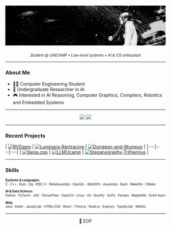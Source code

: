 ![banner](assets/banner.jpg)

<div align="center">
  <sub><i>Student @ UNICAMP • Low-level systems • AI & CG enthusiast</i></sub>
</div>

---

### About Me

- 🧑‍🎓 Computer Engineering Student
- 🔬 Undergraduate Researcher in AI
- 🎮 Interested in AI Reasoning, Computer Graphics, Compilers, Robotics and Embedded Systems

---

<div align="center">
  <img height="180em" src="https://github-stats-alpha.vercel.app/api?username=nPr0nn&cc=333333&tc=dddddd&ic=dddddd&bc=000000">
  <img height="180em" src="https://github-readme-stats.vercel.app/api/top-langs/?username=nPr0nn&hide=Jupyter%20Notebook,GDScript,VHDL,verilog,Systemverilog,CMake,Makefile,shell,css&layout=compact&langs_count=10&title_color=dddddd&text_color=dddddd&bg_color=000000&border_color=333333"/>
</div>

---

### Recent Projects

<!--
Define repo names here for easy editing (for your reference):
REPO_1=RVDasm
REPO_2=llama.cpp
REPO_3=Luminara-Raytracing
REPO_4=LLMUcamp
REPO_5=Steganography-Trithemius
REPO_6=Dungeon-and-Wumpus
-->

| [![RVDasm](https://github-readme-stats.vercel.app/api/pin/?username=nPr0nn&repo=RVDasm&theme=dark)](https://github.com/nPr0nn/RVDasm) 
| [![Luminara-Raytracing](https://github-readme-stats.vercel.app/api/pin/?username=nPr0nn&repo=Luminara-Raytracing&theme=dark)](https://github.com/nPr0nn/Luminara-Raytracing) 
| [![Dungeon-and-Wumpus](https://github-readme-stats.vercel.app/api/pin/?username=nPr0nn&repo=Dungeon-and-Wumpus&theme=dark)](https://github.com/nPr0nn/Dungeon-and-Wumpus) |
|:--:|:--:|:--:|
| [![llama.cpp](https://github-readme-stats.vercel.app/api/pin/?username=nPr0nn&repo=llama.cpp&theme=dark)](https://github.com/nPr0nn/llama.cpp) 
| [![LLMUcamp](https://github-readme-stats.vercel.app/api/pin/?username=nPr0nn&repo=LLMUcamp&theme=dark)](https://github.com/nPr0nn/LLMUcamp) 
| [![Steganography-Trithemius](https://github-readme-stats.vercel.app/api/pin/?username=nPr0nn&repo=Steganography-Trithemius&theme=dark)](https://github.com/nPr0nn/Steganography-Trithemius) |

---

### Skills

<div style="font-size:0.7em; line-height:1.3em;">
  <p><b>Systems & Languages:</b><br/>
  C · C++ · Rust · Zig · RISC-V · WebAssembly · OpenGL · WebGPU · Assembly · Bash · Makefile · CMake</p>

  <p><b>AI & Data Science:</b><br/>
  Python · PyTorch · JAX · TensorFlow · OpenCV · Linux · Git · NumPy · SciPy · Pandas · Matplotlib · Scikit-learn</p>

  <p><b>Web:</b><br/>
  Java · Kotlin · JavaScript · HTML/CSS · React · Three.js · Node.js · Express · TypeScript · WebGL</p>
</div>

---

<div align="center">
 💾 EOF
</div>

